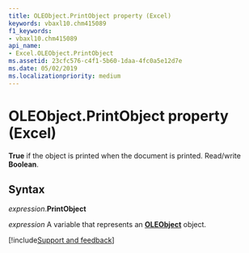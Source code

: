```yaml
---
title: OLEObject.PrintObject property (Excel)
keywords: vbaxl10.chm415089
f1_keywords:
- vbaxl10.chm415089
api_name:
- Excel.OLEObject.PrintObject
ms.assetid: 23cfc576-c4f1-5b60-1daa-4fc0a5e12d7e
ms.date: 05/02/2019
ms.localizationpriority: medium
---
```



# OLEObject.PrintObject property (Excel)

**True** if the object is printed when the document is printed. Read/write **Boolean**.


## Syntax

_expression_.**PrintObject**

_expression_ A variable that represents an **[OLEObject](Excel.OLEObject.md)** object.




[!include[Support and feedback](~/includes/feedback-boilerplate.md)]
